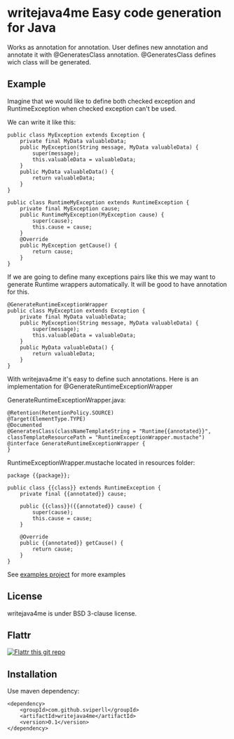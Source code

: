 writejava4me Easy code generation for Java
==========================================

Works as annotation for annotation.
User defines new annotation and annotate it with @GeneratesClass annotation.
@GeneratesClass defines wich class will be generated.

Example
-------

Imagine that we would like to define both checked exception and RuntimeException when checked exception can't be used.

We can write it like this:

    public class MyException extends Exception {
        private final MyData valuableData;
        public MyException(String message, MyData valuableData) {
            super(message);
            this.valuableData = valuableData;
        }
        public MyData valuableData() {
            return valuableData;
        }
    }

    public class RuntimeMyException extends RuntimeException {
        private final MyException cause;
        public RuntimeMyException(MyException cause) {
            super(cause);
            this.cause = cause;
        }
        @Override
        public MyException getCause() {
            return cause;
        }
    }

If we are going to define many exceptions pairs like this we may want to generate Runtime wrappers automatically.
It will be good to have annotation for this.

    @GenerateRuntimeExceptionWrapper
    public class MyException extends Exception {
        private final MyData valuableData;
        public MyException(String message, MyData valuableData) {
            super(message);
            this.valuableData = valuableData;
        }
        public MyData valuableData() {
            return valuableData;
        }
    }

With writejava4me it's easy to define such annotations. Here is an implementation for @GenerateRuntimeExceptionWrapper

GenerateRuntimeExceptionWrapper.java:

    @Retention(RetentionPolicy.SOURCE)
    @Target(ElementType.TYPE)
    @Documented
    @GeneratesClass(classNameTemplateString = "Runtime{{annotated}}", classTemplateResourcePath = "RuntimeExceptionWrapper.mustache")
    @interface GenerateRuntimeExceptionWrapper {
    }

RuntimeExceptionWrapper.mustache located in resources folder:

    package {{package}};

    public class {{class}} extends RuntimeException {
        private final {{annotated}} cause;

        public {{class}}({{annotated}} cause) {
            super(cause);
            this.cause = cause;
        }

        @Override
        public {{annotated}} getCause() {
            return cause;
        }
    }

See [examples project](https://github.com/sviperll/writejava4me/tree/master/writejava4me-examples) for more examples

License
-------

writejava4me is under BSD 3-clause license.

Flattr
------

[![Flattr this git repo](http://api.flattr.com/button/flattr-badge-large.png)](https://flattr.com/submit/auto?user_id=sviperll&url=https%3A%2F%2Fgithub.com%2Fsviperll%2Fwritejava4me&title=writejava4me&language=Java&tags=github&category=software)

Installation
------------

Use maven dependency:

    <dependency>
        <groupId>com.github.sviperll</groupId>
        <artifactId>writejava4me</artifactId>
        <version>0.1</version>
    </dependency>
